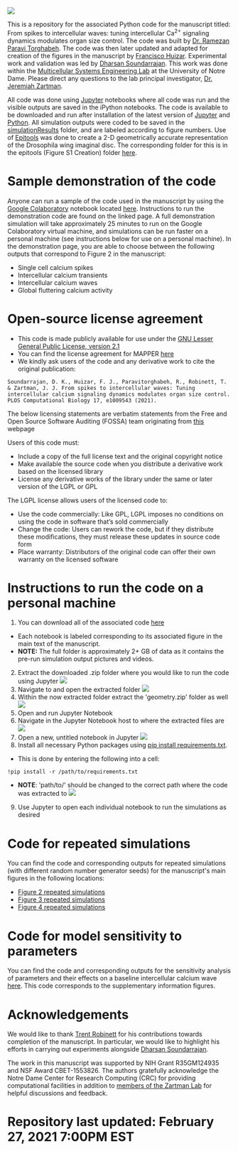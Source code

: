 ![](simulation_Demo_Output.gif)

This is a repository for the associated Python code for the manuscript titled: From spikes to intercellular waves: tuning intercellular Ca<sup>2+</sup> signaling dynamics modulates organ size control. The code was built by [Dr. Ramezan Paravi Torghabeh](https://www.linkedin.com/in/ramezan-paravi-torghabeh-phd-b432baa0/). The code was then later updated and adapted for creation of the figures in the manuscript by [Francisco Huizar](https://www.linkedin.com/in/francisco-huizar-82bb1a127/). Experimental work and validation was led by [Dharsan Soundarrajan](https://scholar.google.com/citations?user=AWv4OiIAAAAJ&hl=en). This work was done within the [Multicellular Systems Engineering Lab](http://sites.nd.edu/zartmanlab/) at the University of Notre Dame. Please direct any questions to the lab principal investigator, [Dr. Jeremiah Zartman](http://sites.nd.edu/zartmanlab/contacts/).

All code was done using [Jupyter](https://jupyter.org/) notebooks where all code was run and the visible outputs are saved in the iPython notebooks. The code is available to be downloaded and run after installation of the latest version of [Jupyter](https://jupyter.org/) and [Python](https://www.python.org/). All simulation outputs were coded to be saved in the [simulationResults](https://github.com/fjhuizar/MSELab_Calcium_Cartography_2021/tree/master/simulationResults) folder, and are labeled according to figure numbers. Use of [Epitools](https://epitools.ausvet.com.au/) was done to create a 2-D geometrically accurate representation of the Drosophila wing imaginal disc. The corresponding folder for this is in the epitools (Figure S1 Creation) folder [here](https://github.com/fjhuizar/MSELab_Calcium_Cartography_2021/tree/master/epitools%20(Figure%20S1%20Creation)).

# Sample demonstration of the code
Anyone can run a sample of the code used in the manuscript by using the [Google Colaboratory](https://research.google.com/colaboratory/) notebook located [here](https://colab.research.google.com/drive/1Md-OkLtQ3TdeEt3aBj__tua_hnYCPsdj?usp=sharing). Instructions to run the demonstration code are found on the linked page. A full demonstration simulation will take approximately 25 minutes to run on the Google Colaboratory virtual machine, and simulations can be run faster on a personal machine (see instructions below for use on a personal machine). In the demonstration page, you are able to choose between the following outputs that correspond to Figure 2 in the manuscript:
- Single cell calcium spikes
- Intercellular calcium transients
- Intercellular calcium waves
- Global fluttering calcium activity

# Open-source license agreement
- This code is made publicly available for use under the [GNU Lesser General Public License, version 2.1](https://www.gnu.org/licenses/old-licenses/lgpl-2.1.en.html)
- You can find the license agreement for MAPPER [here](https://github.com/MulticellularSystemsLab/MAPPER/blob/main/LICENSE)
- We kindly ask users of the code and any derivative work to cite the original publication:

```
Soundarrajan, D. K., Huizar, F. J., Paravitorghabeh, R., Robinett, T. & Zartman, J. J. From spikes to intercellular waves: Tuning intercellular calcium signaling dynamics modulates organ size control. PLOS Computational Biology 17, e1009543 (2021).
```

The below licensing statements are verbatim statements from the Free and Open Source Software Auditing (FOSSA) team originating from [this](https://fossa.com/blog/open-source-software-licenses-101-lgpl-license/) webpage

Users of this code must:
- Include a copy of the full license text and the original copyright notice
- Make available the source code when you distribute a derivative work based on the licensed library
- License any derivative works of the library under the same or later version of the LGPL or GPL

The LGPL license allows users of the licensed code to:
- Use the code commercially: Like GPL, LGPL imposes no conditions on using the code in software that’s sold commercially
- Change the code: Users can rework the code, but if they distribute these modifications, they must release these updates in source code form
- Place warranty: Distributors of the original code can offer their own warranty on the licensed software


# Instructions to run the code on a personal machine
1. You can download all of the associated code [here](https://github.com/fjhuizar/MSELab_Calcium_Cartography_2021/archive/master.zip)
  - Each notebook is labeled corresponding to its associated figure in the main text of the manuscript.
  - **NOTE:** The full folder is approximately 2+ GB of data as it contains the pre-run simulation output pictures and videos.
2. Extract the downloaded .zip folder where you would like to run the code using Jupyter
![](/Installation_Instructions/Step_Two.png)
3. Navigate to and open the extracted folder
![](/Installation_Instructions/Step_Three.png)
4. Within the now extracted folder extract the 'geometry.zip' folder as well
![](/Installation_Instructions/Step_Four.2.png)
5. Open and run Jupyter Notebook
6. Navigate in the Jupyter Notebook host to where the extracted files are
![](/Installation_Instructions/Step_Six.png)
7. Open a new, untitled notebook in Jupyter
![](/Installation_Instructions/Step_Seven.png)
8. Install all necessary Python packages using [pip install requirements.txt](https://pip.pypa.io/en/stable/cli/pip_install/).
  - This is done by entering the following into a cell:
  ```
  !pip install -r /path/to/requirements.txt
  ```
  - **NOTE**: 'path/to/' should be changed to the correct path where the code was extracted to
![](/Installation_Instructions/Step_Eight.png)
9. Use Jupyter to open each individual notebook to run the simulations as desired

# Code for repeated simulations
You can find the code and corresponding outputs for repeated simulations (with different random number generator seeds) for the manuscript's main figures in the following locations:
- [Figure 2 repeated simulations](https://github.com/fjhuizar/MSELab_Calcium_Cartography_2021/tree/master/simulationResults/Figure_2_Repeated_Simulations)
- [Figure 3 repeated simulations](https://github.com/fjhuizar/MSELab_Calcium_Cartography_2021/tree/master/simulationResults/Figure_3_Repeated_Simulations)
- [Figure 4 repeated simulations](https://github.com/fjhuizar/MSELab_Calcium_Cartography_2021/tree/master/simulationResults/Figure_4_Repeated_Simulations)

# Code for model sensitivity to parameters
You can find the code and corresponding outputs for the sensitivity analysis of parameters and their effects on a baseline intercellular calcium wave [here](https://github.com/fjhuizar/MSELab_Calcium_Cartography_2021/tree/master/simulationResults/Sensitivity_Analysis_Simulations). This code corresponds to the supplementary information figures.

# Acknowledgements
We would like to thank [Trent Robinett](https://www.linkedin.com/in/trent-robinett-5a8979161/) for his contributions towards completion of the manuscript. In particular, we would like to highlight his efforts in carrying out experiments alongside [Dharsan Soundarrajan](https://scholar.google.com/citations?user=AWv4OiIAAAAJ&hl=en).

The work in this manuscript was supported by NIH Grant R35GM124935 and NSF Award CBET-1553826. The authors gratefully acknowledge the Notre Dame Center for Research Computing (CRC) for providing computational facilities in addition to [members of the Zartman Lab](http://sites.nd.edu/zartmanlab/members/) for helpful discussions and feedback.

# Repository last updated: February 27, 2021 7:00PM EST
